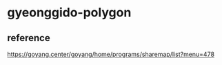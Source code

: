# gyeonggido-polygon

## reference
https://goyang.center/goyang/home/programs/sharemap/list?menu=478
